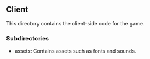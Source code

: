 ## Client

This directory contains the client-side code for the game.

### Subdirectories

- assets: Contains assets such as fonts and sounds.
